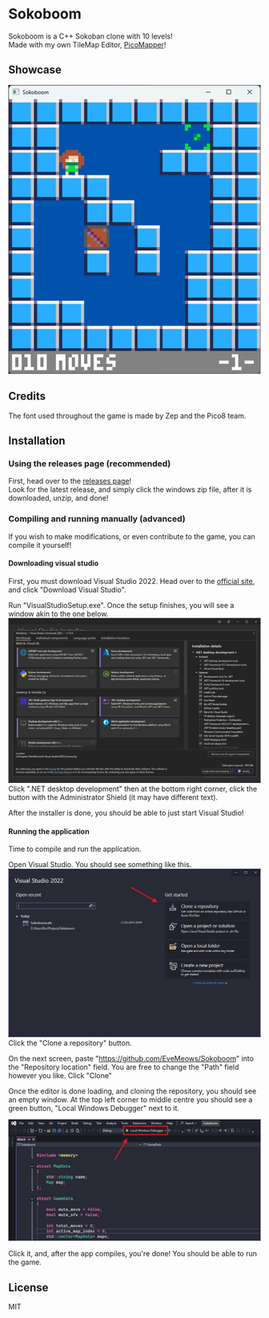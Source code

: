 # Sokoboom

Sokoboom is a C++ Sokoban clone with 10 levels! <br>
Made with my own TileMap Editor, [PicoMapper](https://github.com/EveMeows/PicoMapper)!

## Showcase

![showcase](./Github/showcase.png)

## Credits
The font used throughout the game is made by Zep and the Pico8 team.

## Installation

### Using the releases page (recommended)
First, head over to the [releases page](https://github.com/EveMeows/Sokoboom/releases)! <br>
Look for the latest release, and simply click the windows zip file, after it is downloaded, unzip, and done!

### Compiling and running manually (advanced)
If you wish to make modifications, or even contribute to the game, you can compile it yourself!

#### Downloading visual studio
First, you must download Visual Studio 2022. Head over to the [official site](https://visualstudio.microsoft.com/), and click "Download Visual Studio".

Run "VisualStudioSetup.exe". Once the setup finishes, you will see a window akin to the one below.
![Installer](./Github/Installation/Installer.png)
Click ".NET desktop development" then at the bottom right corner, click the button with the Administrator Shield (it may have different text).

After the installer is done, you should be able to just start Visual Studio!

#### Running the application
Time to compile and run the application.

Open Visual Studio. You should see something like this.
![Menu](./Github/Installation/menu.png)
Click the "Clone a repository" button.

On the next screen, paste "https://github.com/EveMeows/Sokoboom" into the "Repository location" field. You are free to change the "Path" field however you like. Click "Clone"

Once the editor is done loading, and cloning the repository, you should see an empty window. At the top left corner to middle centre you should see a green button, "Local Windows Debugger" next to it.

![Run](./Github/Installation/run.png)

Click it, and, after the app compiles, you're done! You should be able to run the game.

## License
MIT
